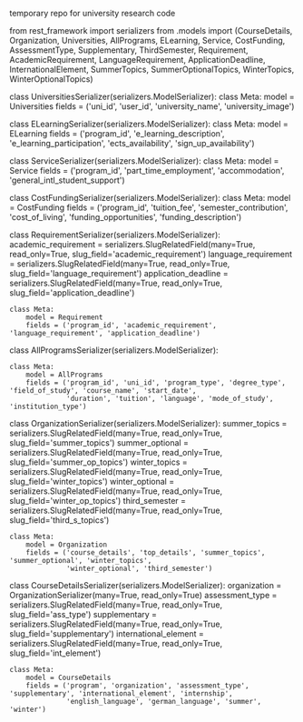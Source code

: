 temporary repo for university research code


from rest_framework import serializers
from .models import (CourseDetails, Organization, Universities, AllPrograms, ELearning, Service, CostFunding,
                     AssessmentType, Supplementary, ThirdSemester, Requirement, AcademicRequirement,
                     LanguageRequirement, ApplicationDeadline, InternationalElement, SummerTopics, SummerOptionalTopics,
                     WinterTopics, WinterOptionalTopics)


class UniversitiesSerializer(serializers.ModelSerializer):
    class Meta:
        model = Universities
        fields = ('uni_id', 'user_id', 'university_name', 'university_image')


class ELearningSerializer(serializers.ModelSerializer):
    class Meta:
        model = ELearning
        fields = ('program_id', 'e_learning_description', 'e_learning_participation', 'ects_availability',
                  'sign_up_availability')


class ServiceSerializer(serializers.ModelSerializer):
    class Meta:
        model = Service
        fields = ('program_id', 'part_time_employment', 'accommodation', 'general_intl_student_support')


class CostFundingSerializer(serializers.ModelSerializer):
    class Meta:
        model = CostFunding
        fields = ('program_id', 'tuition_fee', 'semester_contribution', 'cost_of_living',
                  'funding_opportunities', 'funding_description')


class RequirementSerializer(serializers.ModelSerializer):
    academic_requirement = serializers.SlugRelatedField(many=True, read_only=True, slug_field='academic_requirement')
    language_requirement = serializers.SlugRelatedField(many=True, read_only=True, slug_field='language_requirement')
    application_deadline = serializers.SlugRelatedField(many=True, read_only=True, slug_field='application_deadline')

    class Meta:
        model = Requirement
        fields = ('program_id', 'academic_requirement', 'language_requirement', 'application_deadline')


class AllProgramsSerializer(serializers.ModelSerializer):

    class Meta:
        model = AllPrograms
        fields = ('program_id', 'uni_id', 'program_type', 'degree_type', 'field_of_study', 'course_name', 'start_date',
                  'duration', 'tuition', 'language', 'mode_of_study', 'institution_type')



class OrganizationSerializer(serializers.ModelSerializer):
    summer_topics = serializers.SlugRelatedField(many=True, read_only=True, slug_field='summer_topics')
    summer_optional = serializers.SlugRelatedField(many=True, read_only=True, slug_field='summer_op_topics')
    winter_topics = serializers.SlugRelatedField(many=True, read_only=True, slug_field='winter_topics')
    winter_optional = serializers.SlugRelatedField(many=True, read_only=True, slug_field='winter_op_topics')
    third_semester = serializers.SlugRelatedField(many=True, read_only=True, slug_field='third_s_topics')

    class Meta:
        model = Organization
        fields = ('course_details', 'top_details', 'summer_topics', 'summer_optional', 'winter_topics',
                  'winter_optional', 'third_semester')


class CourseDetailsSerializer(serializers.ModelSerializer):
    organization = OrganizationSerializer(many=True, read_only=True)
    assessment_type = serializers.SlugRelatedField(many=True, read_only=True, slug_field='ass_type')
    supplementary = serializers.SlugRelatedField(many=True, read_only=True, slug_field='supplementary')
    international_element = serializers.SlugRelatedField(many=True, read_only=True, slug_field='int_element')

    class Meta:
        model = CourseDetails
        fields = ('program', 'organization', 'assessment_type', 'supplementary', 'international_element', 'internship',
                  'english_language', 'german_language', 'summer', 'winter')


